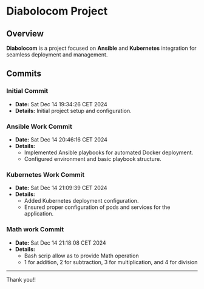 # Diabolocom Project

## Overview
**Diabolocom** is a project focused on **Ansible** and **Kubernetes** integration for seamless deployment and management.

## Commits

### Initial Commit
- **Date:** Sat Dec 14 19:34:26 CET 2024
- **Details:** Initial project setup and configuration.

### Ansible Work Commit
- **Date:** Sat Dec 14 20:46:16 CET 2024
- **Details:** 
  - Implemented Ansible playbooks for automated Docker deployment.
  - Configured environment and basic playbook structure.

### Kubernetes Work Commit
- **Date:** Sat Dec 14 21:09:39 CET 2024
- **Details:** 
  - Added Kubernetes deployment configuration.
  - Ensured proper configuration of pods and services for the application.

### Math work Commit
- **Date:** Sat Dec 14 21:18:08 CET 2024
- **Details:**
  - Bash scrip allow as to provide Math operation
  - 1 for addition, 2 for subtraction, 3 for multiplication, and 4 for division

---
Thank you!!
